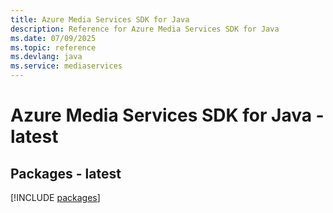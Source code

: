 ```yaml
---
title: Azure Media Services SDK for Java
description: Reference for Azure Media Services SDK for Java
ms.date: 07/09/2025
ms.topic: reference
ms.devlang: java
ms.service: mediaservices
---
```

# Azure Media Services SDK for Java - latest
## Packages - latest
[!INCLUDE [packages](media-services-index.md)]